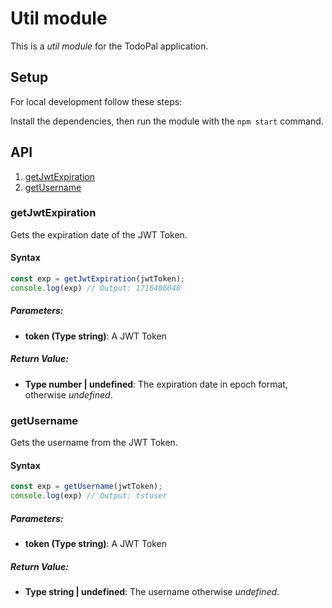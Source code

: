 # Util module
This is a _util module_ for the TodoPal application.

## Setup
For local development follow these steps:

Install the dependencies, then run the module with the `npm start` command.

## API

1. [getJwtExpiration](#getJwtExpiration)
2. [getUsername](#getUsername)

### getJwtExpiration
Gets the expiration date of the JWT Token.

#### Syntax
```js
const exp = getJwtExpiration(jwtToken);
console.log(exp) // Output: 1716486040
```

##### Parameters:
* __token (Type string)__: A JWT Token

##### Return Value:
* __Type number | undefined__: The expiration date in epoch format, otherwise _undefined_.


### getUsername
Gets the username from the JWT Token.

#### Syntax
```js
const exp = getUsername(jwtToken);
console.log(exp) // Output: tstuser
```

##### Parameters:
* __token (Type string)__: A JWT Token

##### Return Value:
* __Type string | undefined__: The username otherwise _undefined_.

